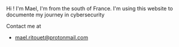 
Hi ! I'm Mael, I'm from the south of France. I'm using this website  to documente my journey in cybersecurity

Contact me at
- mael.ritouet@protonmail.com

  
